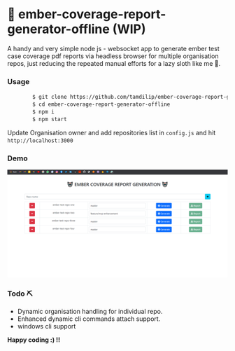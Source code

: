 # 🤖 ember-coverage-report-generator-offline (WIP)
A handy and very simple node js - websocket app to generate ember test case coverage pdf reports via headless browser for multiple organisation repos, just reducing the repeated manual efforts for a lazy sloth like me 🥱.

### Usage
```sh
        $ git clone https://github.com/tamdilip/ember-coverage-report-generator-offline.git
        $ cd ember-coverage-report-generator-offline
        $ npm i
        $ npm start
```
Update Organisation owner and add repositories list in `config.js` and hit `http://localhost:3000`

### Demo
![Homepage](https://raw.githubusercontent.com/tamdilip/ember-coverage-report-generator-offline/main/doc/images/demo.png)

### Todo ⛏
 - Dynamic organisation handling for individual repo.
 - Enhanced dynamic cli commands attach support.
 - windows cli support

**Happy coding :) !!**

